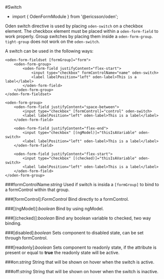 [//]: # (title: Switch)
[//]: # (category: Oden form elements)
[//]: # (icon: fa-check-square-o)

#Switch
* import { OdenFormModule } from '@ericsson/oden';

Oden switch directive is used by placing ``oden-switch`` on a checkbox element. The checkbox element must be
placed within a ``oden-form-field`` to work properly. Group switches by placing them inside a ``oden-form-group``.
``tight-group`` does not work on the ``oden-switch``.

A switch can be used in the following ways:
```
<oden-form-fieldset [formGroup]="form">
    <oden-form-group>
        <oden-form-field justifyContent="flex-start">
            <input type="checkbox" formControlName="name" oden-switch>
            <label labelPosition="left" oden-label>This is a label</label>
        </oden-form-field>
    </oden-form-group>
</oden-form-fieldset>

<oden-form-group>
    <oden-form-field justifyContent="space-between">
        <input type="checkbox" [formControl]="control" oden-switch>
        <label labelPosition="left" oden-label>This is a label</label>
    </oden-form-field>

    <oden-form-field justifyContent="flex-end">
        <input type="checkbox" [(ngModel)]="thisIsAVariable" oden-switch>
        <label labelPosition="left" oden-label>This is a label</label>
    </oden-form-field>

    <oden-form-field justifyContent="flex-start">
        <input type="checkbox" [(checked)]="thisIsAVariable" oden-switch>
        <label labelPosition="left" oden-label>This is a label</label>
    </oden-form-field>
</oden-form-group>
```

###formControlName:_string_
Used if switch is insida a ``[formGroup]`` to bind to a formControl within that group.

###[formControl]:_FormControl_
Bind directly to a formControl.

###[(ngModel)]:_boolean_
Bind by using ngModel.

###[(checked)]:_boolean_
Bind any boolean variable to checked, two way binding.

###[disabled]:_boolean_
Sets component to disabled state, can be set through formControl.

###[readonly]:_boolean_
Sets component to readonly state, if the attribute is present or equal to __true__ the readonly state will be active.

###on:_string_
String that will be shown on hover when the switch is active.

###off:_string_
String that will be shown on hover when the switch is inactive.